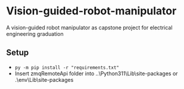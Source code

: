 # Vision-guided-robot-manipulator
A vision-guided robot manipulator as capstone project for electrical engineering graduation

## Setup
- ```py -m pip install -r "requirements.txt"```
- Insert zmqRemoteApi folder into ..\Python311\Lib\site-packages or .\env\Lib\site-packages